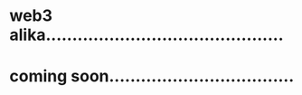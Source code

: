 # web3 alika.............................................
# coming soon...................................
